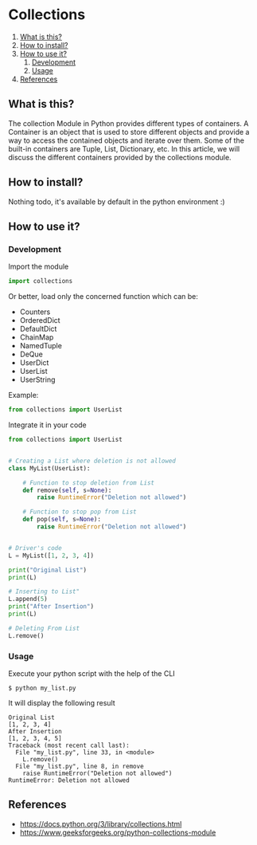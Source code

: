 # Collections

1. [What is this?](#What-is-this?)
2. [How to install?](#How-to-install?)
3. [How to use it?](#How-to-use-it?)
    1. [Development](#Development)
    2. [Usage](#Usage)
4. [References](#References)

## What is this?

The collection Module in Python provides different types of containers. A Container is an object that is used to store
different objects and provide a way to access the contained objects and iterate over them. Some of the built-in
containers are Tuple, List, Dictionary, etc. In this article, we will discuss the different containers provided by the
collections module.

## How to install?

Nothing todo, it's available by default in the python environment :)

## How to use it?

### Development

Import the module

````python 
import collections
````

Or better, load only the concerned function which can be:

- Counters
- OrderedDict
- DefaultDict
- ChainMap
- NamedTuple
- DeQue
- UserDict
- UserList
- UserString

Example:

````python
from collections import UserList
````

Integrate it in your code

````python
from collections import UserList


# Creating a List where deletion is not allowed 
class MyList(UserList):

    # Function to stop deletion from List 
    def remove(self, s=None):
        raise RuntimeError("Deletion not allowed")

    # Function to stop pop from List 
    def pop(self, s=None):
        raise RuntimeError("Deletion not allowed")


# Driver's code 
L = MyList([1, 2, 3, 4])

print("Original List")
print(L)

# Inserting to List" 
L.append(5)
print("After Insertion")
print(L)

# Deleting From List 
L.remove()
````

### Usage

Execute your python script with the help of the CLI

````shell
$ python my_list.py
````

It will display the following result

````shell
Original List
[1, 2, 3, 4]
After Insertion
[1, 2, 3, 4, 5]
Traceback (most recent call last):
  File "my_list.py", line 33, in <module>
    L.remove() 
  File "my_list.py", line 8, in remove
    raise RuntimeError("Deletion not allowed") 
RuntimeError: Deletion not allowed
````

## References

- https://docs.python.org/3/library/collections.html
- https://www.geeksforgeeks.org/python-collections-module